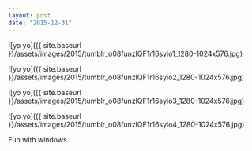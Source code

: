 ```yaml
---
layout: post
date: "2015-12-31"
---
```


![yo yo]({{ site.baseurl }}/assets/images/2015/tumblr_o08funzlQF1r16syio1_1280-1024x576.jpg)

![yo yo]({{ site.baseurl }}/assets/images/2015/tumblr_o08funzlQF1r16syio2_1280-1024x576.jpg)

![yo yo]({{ site.baseurl }}/assets/images/2015/tumblr_o08funzlQF1r16syio3_1280-1024x576.jpg)

![yo yo]({{ site.baseurl }}/assets/images/2015/tumblr_o08funzlQF1r16syio4_1280-1024x576.jpg)

Fun with windows.
